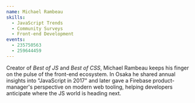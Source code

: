```yaml
---
name: Michael Rambeau
skills:
  - JavaScript Trends
  - Community Surveys
  - Front-end Development
events:
  - 235750563
  - 259644459
---
```


Creator of _Best of JS_ and _Best of CSS_, Michael Rambeau keeps his finger on the pulse of the front-end ecosystem. In Osaka he shared annual insights into "JavaScript in 2017" and later gave a Firebase product-manager's perspective on modern web tooling, helping developers anticipate where the JS world is heading next.
